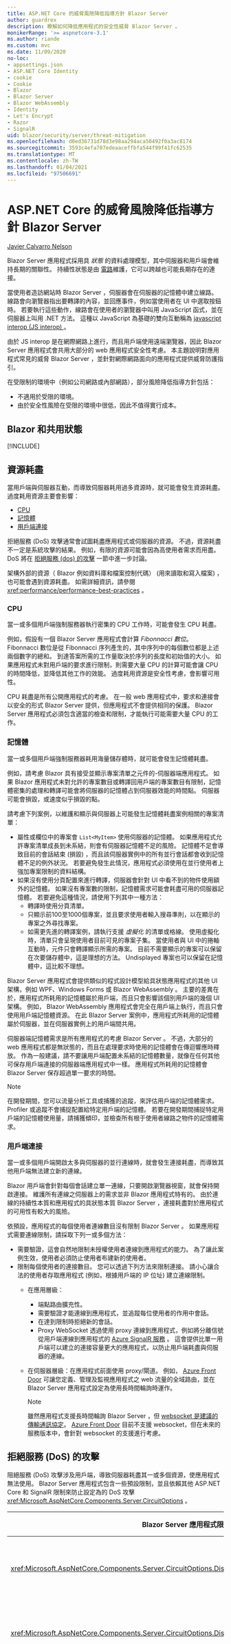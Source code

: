 ```yaml
---
title: ASP.NET Core 的威脅風險降低指導方針 Blazor Server
author: guardrex
description: 瞭解如何降低應用程式的安全性威脅 Blazor Server 。
monikerRange: '>= aspnetcore-3.1'
ms.author: riande
ms.custom: mvc
ms.date: 11/09/2020
no-loc:
- appsettings.json
- ASP.NET Core Identity
- cookie
- Cookie
- Blazor
- Blazor Server
- Blazor WebAssembly
- Identity
- Let's Encrypt
- Razor
- SignalR
uid: blazor/security/server/threat-mitigation
ms.openlocfilehash: d0ed36731d78d3e98aa294aca50492f0a3ac8174
ms.sourcegitcommit: 3593c4efa707edeaaceffbfa544f99f41fc62535
ms.translationtype: MT
ms.contentlocale: zh-TW
ms.lasthandoff: 01/04/2021
ms.locfileid: "97506691"
---
```

# <a name="threat-mitigation-guidance-for-aspnet-core-no-locblazor-server"></a>ASP.NET Core 的威脅風險降低指導方針 Blazor Server

[Javier Calvarro Nelson](https://github.com/javiercn)

Blazor Server 應用程式採用具 *狀態* 的資料處理模型，其中伺服器和用戶端會維持長期的關聯性。 持續性狀態是由 [電路](xref:blazor/state-management)維護，它可以跨越也可能長期存在的連接。

當使用者造訪網站時 Blazor Server ，伺服器會在伺服器的記憶體中建立線路。 線路會向瀏覽器指出要轉譯的內容，並回應事件，例如當使用者在 UI 中選取按鈕時。 若要執行這些動作，線路會在使用者的瀏覽器中叫用 JavaScript 函式，並在伺服器上叫用 .NET 方法。 這種以 JavaScript 為基礎的雙向互動稱為 [javascript interop (JS interop) ](xref:blazor/call-javascript-from-dotnet)。

由於 JS interop 是在網際網路上進行，而且用戶端使用遠端瀏覽器，因此 Blazor Server 應用程式會共用大部分的 web 應用程式安全性考慮。 本主題說明對應用程式常見的威脅 Blazor Server ，並針對網際網路面向的應用程式提供威脅防護指引。

在受限制的環境中（例如公司網路或內部網路），部分風險降低指導方針包括：

* 不適用於受限的環境。
* 由於安全性風險在受限的環境中很低，因此不值得實行成本。

## <a name="no-locblazor-and-shared-state"></a>Blazor 和共用狀態

[!INCLUDE[](~/blazor/includes/security/blazor-shared-state.md)]

## <a name="resource-exhaustion"></a>資源耗盡

當用戶端與伺服器互動，而導致伺服器耗用過多資源時，就可能會發生資源耗盡。 過度耗用資源主要會影響：

* [CPU](#cpu)
* [記憶體](#memory)
* [用戶端連接](#client-connections)

拒絕服務 (DoS) 攻擊通常會試圖耗盡應用程式或伺服器的資源。 不過，資源耗盡不一定是系統攻擊的結果。 例如，有限的資源可能會因為高使用者需求而用盡。 DoS 將在 [拒絕服務 (dos) 的攻擊](#denial-of-service-dos-attacks) 一節中進一步討論。

架構外部的資源（ Blazor 例如資料庫和檔案控制代碼） (用來讀取和寫入檔案) ，也可能會遇到資源耗盡。 如需詳細資訊，請參閱 <xref:performance/performance-best-practices> 。

### <a name="cpu"></a>CPU

當一或多個用戶端強制服務器執行密集的 CPU 工作時，可能會發生 CPU 耗盡。

例如，假設有一個 Blazor Server 應用程式會計算 *Fibonnacci 數位*。 Fibonnacci 數位是從 Fibonnacci 序列產生的，其中序列中的每個數位都是上述兩個數字的總和。 到達答案所需的工作量取決於序列的長度和初始值的大小。 如果應用程式未對用戶端的要求進行限制，則需要大量 CPU 的計算可能會讓 CPU 的時間降低，並降低其他工作的效能。 過度耗用資源是安全性考慮，會影響可用性。

CPU 耗盡是所有公開應用程式的考慮。 在一般 web 應用程式中，要求和連接會以安全的形式 Blazor Server 提供，但應用程式不會提供相同的保護。 Blazor Server 應用程式必須包含適當的檢查和限制，才能執行可能需要大量 CPU 的工作。

### <a name="memory"></a>記憶體

當一或多個用戶端強制服務器耗用海量儲存體時，就可能會發生記憶體耗盡。

例如，請考慮 Blazor 具有接受並顯示專案清單之元件的-伺服器端應用程式。 如果 Blazor 應用程式未對允許的專案數目或轉譯回用戶端的專案數目有限制，記憶體密集的處理和轉譯可能會將伺服器的記憶體占到伺服器效能的時間點。 伺服器可能會損毀，或速度似乎損毀的點。

請考慮下列案例，以維護和顯示與伺服器上可能發生記憶體耗盡案例相關的專案清單：

* 屬性或欄位中的專案會 `List<MyItem>` 使用伺服器的記憶體。 如果應用程式允許專案清單成長到未系結，則會有伺服器記憶體不足的風險。 記憶體不足會導致目前的會話結束 (損毀) ，而且該伺服器實例中的所有並行會話都會收到記憶體不足的例外狀況。 若要避免發生此情況，應用程式必須使用在並行使用者上強加專案限制的資料結構。
* 如果沒有使用分頁配置來進行轉譯，伺服器會針對 UI 中看不到的物件使用額外的記憶體。 如果沒有專案數的限制，記憶體需求可能會耗盡可用的伺服器記憶體。 若要避免這種情況，請使用下列其中一種方法：
  * 轉譯時使用分頁清單。
  * 只顯示前100至1000個專案，並且要求使用者輸入搜尋準則，以在顯示的專案之外尋找專案。
  * 如需更先進的轉譯案例，請執行支援 *虛擬化* 的清單或格線。 使用虛擬化時，清單只會呈現使用者目前可見的專案子集。 當使用者與 UI 中的捲軸互動時，元件只會轉譯顯示所需的專案。 目前不需要顯示的專案可以保留在次要儲存體中，這是理想的方法。 Undisplayed 專案也可以保留在記憶體中，這比較不理想。

Blazor Server 應用程式會提供類似的程式設計模型給具狀態應用程式的其他 UI 架構，例如 WPF、Windows Forms 或 Blazor WebAssembly 。 主要的差異在於，應用程式所耗用的記憶體屬於用戶端，而且只會影響該個別用戶端的幾個 UI 架構。 例如， Blazor WebAssembly 應用程式會完全在用戶端上執行，而且只會使用用戶端記憶體資源。 在此 Blazor Server 案例中，應用程式所耗用的記憶體屬於伺服器，並在伺服器實例上的用戶端間共用。

伺服器端記憶體需求是所有應用程式的考慮 Blazor Server 。 不過，大部分的 web 應用程式都是無狀態的，而且在處理要求時使用的記憶體會在傳迴響應時釋放。 作為一般建議，請不要讓用戶端配置未系結的記憶體數量，就像在任何其他可保存用戶端連接的伺服器端應用程式中一樣。 應用程式所耗用的記憶體會 Blazor Server 保存超過單一要求的時間。

> [!NOTE]
> 在開發期間，您可以流量分析工具或捕獲的追蹤，來評估用戶端的記憶體需求。 Profiler 或追蹤不會捕捉配置給特定用戶端的記憶體。 若要在開發期間捕捉特定用戶端的記憶體使用量，請捕獲傾印，並檢查所有根于使用者線路之物件的記憶體需求。

### <a name="client-connections"></a>用戶端連接

當一或多個用戶端開啟太多與伺服器的並行連線時，就會發生連接耗盡，而導致其他用戶端無法建立新的連線。

Blazor 用戶端會針對每個會話建立單一連線，只要開啟瀏覽器視窗，就會保持開啟連接。 維護所有連線之伺服器上的需求並非 Blazor 應用程式特有的。 由於連線的持續性本質和應用程式的具狀態本質 Blazor Server ，連接耗盡對於應用程式的可用性有較大的風險。

依預設，應用程式的每個使用者連線數目沒有限制 Blazor Server 。 如果應用程式需要連線限制，請採取下列一或多個方法：

* 需要驗證，這會自然地限制未授權使用者連線到應用程式的能力。 為了讓此案例生效，使用者必須防止使用者布建新的使用者。
* 限制每個使用者的連接數目。 您可以透過下列方法來限制連接。 請小心讓合法的使用者存取應用程式 (例如，根據用戶端的 IP 位址) 建立連線限制。
  * 在應用層級：
    * 端點路由擴充性。
    * 需要驗證才能連線到應用程式，並追蹤每位使用者的作用中會話。
    * 在達到限制時拒絕新的會話。
    * Proxy WebSocket 透過使用 proxy 連線到應用程式，例如將分離信號從用戶端連線到應用程式的 [Azure SignalR 服務](/azure/azure-signalr/signalr-overview) 。 這會提供比單一用戶端可以建立的連接容量更大的應用程式，以防止用戶端耗盡與伺服器的連線。
  * 在伺服器層級：在應用程式前面使用 proxy/閘道。 例如， [Azure Front Door](/azure/frontdoor/front-door-overview) 可讓您定義、管理及監視應用程式之 web 流量的全域路由，並在 Blazor Server 應用程式設定為使用長時間輪詢時運作。
  
    > [!NOTE]
    > 雖然應用程式支援長時間輪詢 Blazor Server ，但 [websocket 是建議的傳輸通訊協定](xref:blazor/host-and-deploy/server#azure-signalr-service)。 [Azure Front Door](/azure/frontdoor/front-door-overview) 目前不支援 websocket，但在未來的服務版本中，會針對 websocket 的支援進行考慮。

## <a name="denial-of-service-dos-attacks"></a>拒絕服務 (DoS) 的攻擊

阻絕服務 (DoS) 攻擊涉及用戶端，導致伺服器耗盡其一或多個資源，使應用程式無法使用。 Blazor Server 應用程式包含一些預設限制，並且依賴其他 ASP.NET Core 和 SignalR 限制來防止設定為的 DoS 攻擊 <xref:Microsoft.AspNetCore.Components.Server.CircuitOptions> 。

| Blazor Server 應用程式限制 | 描述 | 預設 |
| --- | --- | --- |
| <xref:Microsoft.AspNetCore.Components.Server.CircuitOptions.DisconnectedCircuitMaxRetained> | 指定伺服器一次保存在記憶體中的中斷連接電路數目上限。 | 100 |
| <xref:Microsoft.AspNetCore.Components.Server.CircuitOptions.DisconnectedCircuitRetentionPeriod> | 中斷連接的電路在中斷之前保留在記憶體中的最大時間量。 | 3 分鐘 |
| <xref:Microsoft.AspNetCore.Components.Server.CircuitOptions.JSInteropDefaultCallTimeout> | 在將非同步 JavaScript 函式呼叫計時之前，伺服器所等待的最大時間量。 | 1 分鐘 |
| <xref:Microsoft.AspNetCore.Components.Server.CircuitOptions.MaxBufferedUnacknowledgedRenderBatches> | 伺服器在指定時間為每個迴圈保留記憶體中的未認可轉譯批次數目上限，以支援健全的重新連接。 達到此限制之後，伺服器會停止產生新的轉譯批次，直到用戶端認可一或多個批次為止。 | 10 |

使用設定單一內送中樞訊息的最大訊息大小 <xref:Microsoft.AspNetCore.SignalR.HubConnectionContextOptions> 。

| SignalR 和 ASP.NET Core 限制 | 描述 | 預設 |
| --- | --- | --- |
| <xref:Microsoft.AspNetCore.SignalR.HubConnectionContextOptions.MaximumReceiveMessageSize?displayProperty=nameWithType> | 個別訊息的訊息大小。 | 32 KB |

## <a name="interactions-with-the-browser-client"></a>與瀏覽器 (用戶端) 的互動

用戶端會透過 JS interop 事件分派和轉譯完成來與伺服器互動。 JS interop 通訊會在 JavaScript 和 .NET 之間進行這兩種方式：

* 瀏覽器事件是以非同步方式從用戶端分派至伺服器。
* 伺服器會視需要以非同步方式轉譯資料流程 UI。

### <a name="javascript-functions-invoked-from-net"></a>從 .NET 叫用的 JavaScript 函式

針對從 .NET 方法到 JavaScript 的呼叫：

* 所有調用都有可設定的超時時間，在這之後會將 <xref:System.OperationCanceledException> 傳回給呼叫端。
  * 呼叫 (的預設超時時間 <xref:Microsoft.AspNetCore.Components.Server.CircuitOptions.JSInteropDefaultCallTimeout?displayProperty=nameWithType>) 一分鐘。 若要設定此限制，請參閱 <xref:blazor/call-javascript-from-dotnet#harden-js-interop-calls> 。
  * 您可以提供解除標記來控制每個呼叫的取消。 如果有提供取消權杖，就會依賴預設的呼叫超時時間，在可能的情況下對用戶端的任何呼叫進行時間限制。
* 無法信任 JavaScript 呼叫的結果。 Blazor在瀏覽器中執行的應用程式用戶端會搜尋要叫用的 JavaScript 函式。 系統會叫用此函式，並產生結果或錯誤。 惡意用戶端可以嘗試：
  * 從 JavaScript 函式傳回錯誤，導致應用程式發生問題。
  * 藉由從 JavaScript 函式傳回非預期的結果，在伺服器上引發非預期的行為。

請採取下列預防措施來防範上述案例：

* 將 JS interop 呼叫包裝在 [`try-catch`](/dotnet/csharp/language-reference/keywords/try-catch) 語句中，以考慮在調用期間可能發生的錯誤。 如需詳細資訊，請參閱 <xref:blazor/fundamentals/handle-errors#javascript-interop> 。
* 在採取任何動作之前，請先驗證從 JS interop 調用傳回的資料（包括錯誤訊息）。

### <a name="net-methods-invoked-from-the-browser"></a>從瀏覽器叫用的 .NET 方法

請勿信任從 JavaScript 到 .NET 方法的呼叫。 當 .NET 方法公開至 JavaScript 時，請考慮如何叫用 .NET 方法：

* 將公開給 JavaScript 的任何 .NET 方法視為應用程式的公用端點。
  * 驗證輸入。
    * 請確認值在預期的範圍內。
    * 確定使用者有權執行所要求的動作。
  * 請勿在 .NET 方法調用中配置過多的資源數量。 例如，執行對 CPU 和記憶體使用量的檢查和位置限制。
  * 請考慮靜態和實例方法可以公開給 JavaScript 用戶端。 除非設計呼叫具有適當條件約束的共用狀態，否則請避免在會話之間共用狀態。
    * 針對透過相依性插入 (DI) 所公開的物件所公開的實例方法 `DotNetReference` ，物件應該註冊為已設定範圍的物件。 這適用于應用程式使用的任何 DI 服務 Blazor Server 。
    * 針對靜態方法，除非應用程式在伺服器實例上的所有使用者之間明確共用狀態，否則請避免建立無法範圍設定為用戶端的狀態。
  * 避免將使用者提供的資料在參數中傳遞給 JavaScript 呼叫。 如果在參數中傳遞資料是絕對必要的，請確定 JavaScript 程式碼會處理資料的傳遞，而不會引進 [跨網站腳本 (XSS) ](#cross-site-scripting-xss) 弱點。 例如，請不要藉由設定專案的屬性，將使用者提供的資料寫入檔物件模型 (DOM) `innerHTML` 。 請考慮使用 [ (CSP) 的內容安全性原則 ](https://developer.mozilla.org/docs/Web/HTTP/CSP) 來停用 `eval` 和其他不安全的 JavaScript 基本專案。
* 避免在架構的分派實行之上，執行 .NET 調用的自訂分派。 將 .NET 方法公開給瀏覽器是一種 advanced 案例，不建議用於一般 Blazor 開發。

### <a name="events"></a>事件

事件會提供應用程式的進入點 Blazor Server 。 在 web 應用程式中保護端點的相同規則適用于應用程式中的事件處理 Blazor Server 。 惡意用戶端可以傳送任何想要傳送的資料做為事件的承載。

例如：

* 的變更事件 `<select>` 可能會傳送不在應用程式呈現給用戶端之選項中的值。
* 可 `<input>` 將任何文字資料傳送至伺服器，略過用戶端驗證。

應用程式必須驗證應用程式處理之任何事件的資料。 Blazor架構[表單元件](xref:blazor/forms-validation)會執行基本驗證。 如果應用程式使用自訂表單元件，則必須撰寫自訂程式碼來適當地驗證事件資料。

Blazor Server 事件是非同步，因此，您可以在應用程式有時間產生新的轉譯之前，將多個事件分派至伺服器。 這有一些要考慮的安全性含意。 限制應用程式中的用戶端動作必須在事件處理常式內執行，而不需依賴目前呈現的檢視狀態。

請考慮應該允許使用者將計數器最多遞增三次的 counter 元件。 根據下列值，有條件地遞增計數器的按鈕 `count` ：

```razor
<p>Count: @count<p>

@if (count < 3)
{
    <button @onclick="IncrementCount" value="Increment count" />
}

@code 
{
    private int count = 0;

    private void IncrementCount()
    {
        count++;
    }
}
```

用戶端可以分派一或多個增量事件，架構才會產生這個元件的新轉譯。 結果是， `count` 使用者可以增加 *三次* ，因為 UI 很快就不會移除按鈕。 下列範例顯示可達成三個增量限制的正確方式 `count` ：

```razor
<p>Count: @count<p>

@if (count < 3)
{
    <button @onclick="IncrementCount" value="Increment count" />
}

@code 
{
    private int count = 0;

    private void IncrementCount()
    {
        if (count < 3)
        {
            count++;
        }
    }
}
```

藉由在 `if (count < 3) { ... }` 處理常式內新增檢查，將 `count` 會根據目前的應用程式狀態來遞增決定。 這項決策並不是以上述範例中的 UI 狀態為基礎，這可能會暫時過時。

### <a name="guard-against-multiple-dispatches"></a>防止多個分派

如果事件回呼以非同步方式叫用長時間執行的作業，例如從外部服務或資料庫提取資料，請考慮使用防護。 當作業正在進行視覺效果的意見反應時，此防護可以防止使用者將多個作業排入佇列。 `isLoading` `true` 從伺服器取得資料時，下列元件程式碼會將設定為 `GetForecastAsync` 。 當 `isLoading` 為時 `true` ，UI 中的按鈕會停用：

```razor
@page "/fetchdata"
@using BlazorServerSample.Data
@inject WeatherForecastService ForecastService

<button disabled="@isLoading" @onclick="UpdateForecasts">Update</button>

@code {
    private bool isLoading;
    private WeatherForecast[] forecasts;

    private async Task UpdateForecasts()
    {
        if (!isLoading)
        {
            isLoading = true;
            forecasts = await ForecastService.GetForecastAsync(DateTime.Now);
            isLoading = false;
        }
    }
}
```

如果使用模式以非同步方式執行背景作業，則在上述範例中所示範的防護模式會正常運作 `async` - `await` 。

### <a name="cancel-early-and-avoid-use-after-dispose"></a>提早取消並避免使用-dispose

除了使用「 [針對多個分派進行防護](#guard-against-multiple-dispatches) 」一節中所述的防護之外，請考慮使用在 <xref:System.Threading.CancellationToken> 元件處置時取消長時間執行的作業。 這種方法有額外的好處，就是避免在元件中 *使用-after 處置* ：

```razor
@implements IDisposable

...

@code {
    private readonly CancellationTokenSource TokenSource = 
        new CancellationTokenSource();

    private async Task UpdateForecasts()
    {
        ...

        forecasts = await ForecastService.GetForecastAsync(DateTime.Now, 
            TokenSource.Token);

        if (TokenSource.Token.IsCancellationRequested)
        {
           return;
        }

        ...
    }

    public void Dispose()
    {
        TokenSource.Cancel();
    }
}
```

### <a name="avoid-events-that-produce-large-amounts-of-data"></a>避免產生大量資料的事件

某些 DOM 事件（例如 `oninput` 或 `onscroll` ）可能會產生大量的資料。 避免在伺服器應用程式中使用這些事件 Blazor 。

## <a name="additional-security-guidance"></a>其他安全性指引

適用于保護 ASP.NET Core apps 的指導方針適用于應用 Blazor Server 程式，並在下列各節中討論：

* [記錄和敏感性資料](#logging-and-sensitive-data)
* [使用 HTTPS 保護傳輸中的資訊](#protect-information-in-transit-with-https)
* [跨網站腳本 (XSS) ](#cross-site-scripting-xss)
* [跨原始來源保護](#cross-origin-protection)
* [按一下-劫持](#click-jacking)
* [開啟重新導向](#open-redirects)

### <a name="logging-and-sensitive-data"></a>記錄和敏感性資料

用戶端與伺服器之間的 JS interop 互動會記錄在具有實例的伺服器記錄中 <xref:Microsoft.Extensions.Logging.ILogger> 。 Blazor 避免記錄敏感性資訊，例如實際事件或 JS interop 輸入和輸出。

當伺服器上發生錯誤時，架構會通知用戶端，並向下眼淚會話。 根據預設，用戶端會收到一般錯誤訊息，可以在瀏覽器的開發人員工具中看到。

用戶端錯誤不包含呼叫堆疊，也不會提供錯誤原因的詳細資料，但伺服器記錄檔包含這類資訊。 基於開發目的，可透過啟用詳細錯誤，讓用戶端可以使用敏感性錯誤資訊。

使用下列方式啟用 JavaScript 中的詳細錯誤：

* <xref:Microsoft.AspNetCore.Components.Server.CircuitOptions.DetailedErrors?displayProperty=nameWithType>.
* `DetailedErrors`設定機碼設定為 `true` ，可以在應用程式佈建檔案 () 中設定 `appsettings.json` 。 您也可以使用 `ASPNETCORE_DETAILEDERRORS` 具有值的環境變數來設定索引鍵 `true` 。

> [!WARNING]
> 將錯誤資訊公開給網際網路上的用戶端，應該一律避免使用安全性風險。

### <a name="protect-information-in-transit-with-https"></a>使用 HTTPS 保護傳輸中的資訊

Blazor ServerSignalR用於用戶端與伺服器之間的通訊。 Blazor Server 通常會使用協調的傳輸 SignalR ，這通常是 websocket。

Blazor Server 不確定在伺服器與用戶端之間傳送之資料的完整性和機密性。 一律使用 HTTPS。

### <a name="cross-site-scripting-xss"></a>跨網站腳本 (XSS) 

跨網站腳本 (XSS) 可讓未經授權的合作物件在瀏覽器的內容中執行任意邏輯。 遭入侵的應用程式可能會在用戶端上執行任意程式碼。 此弱點可能會用來對伺服器執行一些惡意動作：

* 將假/無效事件分派至伺服器。
* 分派失敗/不正確轉譯完成。
* 避免分派轉譯完成。
* 從 JavaScript 將 interop 呼叫分派至 .NET。
* 修改從 .NET 到 JavaScript 之 interop 呼叫的回應。
* 避免將 .NET 分派至 JS interop 結果。

Blazor Server架構會採取下列步驟來防範先前的威脅：

* 如果用戶端未認可轉譯批次，就會停止產生新的 UI 更新。 設定為 <xref:Microsoft.AspNetCore.Components.Server.CircuitOptions.MaxBufferedUnacknowledgedRenderBatches?displayProperty=nameWithType> 。
* 在一分鐘後，任何 .NET 至 JavaScript 呼叫都不會收到來自用戶端的回應。 設定為 <xref:Microsoft.AspNetCore.Components.Server.CircuitOptions.JSInteropDefaultCallTimeout?displayProperty=nameWithType> 。
* 針對在 JS interop 期間來自瀏覽器的所有輸入執行基本驗證：
  * .NET 參考是有效的，而且是 .NET 方法所需的型別。
  * 資料的格式不正確。
  * 此方法的正確引數數目存在於裝載中。
  * 在叫用方法之前，可以正確還原序列化引數或結果。
* 針對來自已分派事件之瀏覽器的所有輸入，執行基本驗證：
  * 事件具有有效的型別。
  * 事件的資料可以還原序列化。
  * 有與事件相關聯的事件處理常式。

除了架構所實行的保護，應用程式必須由開發人員撰寫程式碼，以防範威脅並採取適當的動作：

* 處理事件時，一律驗證資料。
* 在接收無效資料時採取適當的動作：
  * 略過資料並返回。 這可讓應用程式繼續處理要求。
  * 如果應用程式判斷輸入是非法的，且無法由合法用戶端產生，則會擲回例外狀況。 擲回例外狀況會向下眼淚，並結束會話。
* 請勿信任記錄中包含的轉譯批次完成所提供的錯誤訊息。 此錯誤是由用戶端提供，且通常無法信任，因為用戶端可能遭到入侵。
* 請勿在 JavaScript 與 .NET 方法之間的任何一種方向信任 JS interop 呼叫的輸入。
* 應用程式會負責驗證引數和結果的內容是否有效，即使引數或結果已正確還原序列化。

若要讓 XSS 弱點存在，應用程式必須將使用者輸入併入轉譯的頁面中。 Blazor Server 元件會執行編譯時期步驟，其中檔案中的標記 `.razor` 會轉換成程式的 c # 邏輯。 在執行時間，c # 邏輯會建立轉譯 *樹狀結構* ，以描述元素、文字和子元件。 這會透過 JavaScript 指令的序列套用至瀏覽器的 DOM， (，或在進行) 的呈現時，會序列化為 HTML：

* 透過一般 Razor 語法所呈現的使用者輸入 (例如， `@someStringValue`) 不會公開 XSS 弱點，因為 Razor 語法是透過只能寫入文字的命令新增至 DOM。 即使值包含 HTML 標籤，值也會顯示為靜態文字。 當預先呈現時，輸出會以 HTML 編碼，也會將內容顯示為靜態文字。
* 不允許腳本標記，也不應該包含在應用程式的元件呈現樹狀結構中。 如果腳本標記包含在元件的標記中，則會產生編譯階段錯誤。
* 元件作者可以在 c # 中撰寫元件，而不需要使用 Razor 。 元件作者負責在發出輸出時使用正確的 Api。 例如，使用 `builder.AddContent(0, someUserSuppliedString)` 而 *非* `builder.AddMarkupContent(0, someUserSuppliedString)` ，因為後者可能會產生 XSS 弱點。

在保護 XSS 攻擊的過程中，請考慮執行 XSS 防護措施，例如 [ (CSP) 的內容安全性原則 ](https://developer.mozilla.org/docs/Web/HTTP/CSP)。

如需詳細資訊，請參閱 <xref:security/cross-site-scripting> 。

### <a name="cross-origin-protection"></a>跨原始來源保護

跨原始來源攻擊涉及來自不同來源的用戶端，對伺服器執行動作。 惡意動作通常是 GET 要求或表單 POST (的跨網站要求偽造、CSRF) ，但也可能會開啟惡意 WebSocket。 Blazor Server 應用程式 [會提供與任何其他 SignalR 使用中樞通訊協定的應用程式相同的保證](xref:signalr/security)：

* Blazor Server 應用程式可以跨原始來源存取，除非採取其他措施來防止此應用程式。 若要停用跨原始來源存取，請停用端點中的 CORS，方法是將 CORS 中介軟體新增至管線，並將加入 <xref:Microsoft.AspNetCore.Cors.DisableCorsAttribute> 至 Blazor 端點中繼資料，或藉由設定 [ SignalR 跨原始來源資源分享](xref:signalr/security#cross-origin-resource-sharing)來限制允許的來源集合。
* 如果已啟用 CORS，可能需要額外的步驟，以根據 CORS 設定來保護應用程式。 如果 CORS 是全域啟用的，則在呼叫端點路由產生器之後，您可以將 Blazor Server <xref:Microsoft.AspNetCore.Cors.DisableCorsAttribute> 中繼資料新增至端點中繼資料，以停用中樞的 cors <xref:Microsoft.AspNetCore.Builder.ComponentEndpointRouteBuilderExtensions.MapBlazorHub%2A> 。

如需詳細資訊，請參閱 <xref:security/anti-request-forgery> 。

### <a name="click-jacking"></a>按一下-劫持

按一下-劫持牽涉 `<iframe>` 到從不同的來源將網站轉譯為網站內的網站，以誘騙使用者在遭受攻擊的網站上執行動作。

若要防止應用程式在中轉譯 `<iframe>` ，請使用 [內容安全性原則 (CSP) ](https://developer.mozilla.org/docs/Web/HTTP/CSP) 和 `X-Frame-Options` 標頭。 如需詳細資訊，請參閱 [MDN web 檔： X 框架選項](https://developer.mozilla.org/docs/Web/HTTP/Headers/X-Frame-Options)。

### <a name="open-redirects"></a>開啟重新導向

當 Blazor Server 應用程式會話啟動時，伺服器會針對啟動會話時所傳送的 url 執行基本驗證。 架構會在建立線路之前，檢查基底 URL 是否為目前 URL 的父系。 架構不會執行其他檢查。

當使用者選取用戶端上的連結時，連結的 URL 會傳送至伺服器，以決定要採取的動作。 例如，應用程式可能會執行用戶端導覽，或向瀏覽器表示移至新位置。

元件也可以透過使用，以程式設計方式觸發流覽要求 <xref:Microsoft.AspNetCore.Components.NavigationManager> 。 在這種情況下，應用程式可能會執行用戶端導覽，或向瀏覽器表示移至新的位置。

元件必須：

* 避免使用使用者輸入做為導覽呼叫引數的一部分。
* 驗證引數，以確保應用程式允許該目標。

否則，惡意使用者可以強制瀏覽器移至攻擊者控制的網站。 在此案例中，攻擊者會將應用程式訣竅為使用部分使用者輸入做為方法調用的一部分 <xref:Microsoft.AspNetCore.Components.NavigationManager.NavigateTo%2A?displayProperty=nameWithType> 。

當轉譯連結作為應用程式的一部分時，也適用這項建議：

* 可能的話，請使用相對連結。
* 先驗證絕對連結目的地是否有效，再將它們包含在頁面中。

如需詳細資訊，請參閱 <xref:security/preventing-open-redirects> 。

## <a name="security-checklist"></a>安全性檢查清單

下列安全性考慮清單不完整：

* 驗證事件的引數。
* 從 JS interop 呼叫驗證輸入和結果。
* 請避免使用 (，或事先驗證 .NET to JS interop 呼叫的使用者輸入) 。
* 防止用戶端配置未系結的記憶體量。
  * 元件中的資料。
  * `DotNetObject` 傳回給用戶端的參考。
* 防止多個分派。
* 在處置元件時，取消長時間執行的作業。
* 避免產生大量資料的事件。
* 如果無法避免，請避免在呼叫中使用使用者輸入 <xref:Microsoft.AspNetCore.Components.NavigationManager.NavigateTo%2A?displayProperty=nameWithType> ，並針對一組允許的來源驗證使用者輸入。
* 請勿根據 UI 的狀態，但只能從元件狀態進行授權決策。
* 請考慮使用 [內容安全性原則 (CSP) ](https://developer.mozilla.org/docs/Web/HTTP/CSP) 來防範 XSS 攻擊。
* 請考慮使用 CSP 和 [X 框架選項](https://developer.mozilla.org/docs/Web/HTTP/Headers/X-Frame-Options) ，以防止按一下劫持。
* 啟用 CORS 或明確停用應用程式的 CORS 時，請確定 CORS 設定適當 Blazor 。
* 測試以確保應用程式的伺服器端限制 Blazor 提供可接受的使用者體驗，而不會有無法接受的風險層級。

